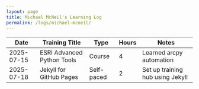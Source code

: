 ```yaml
---
layout: page
title: Michael McNeil's Learning Log
permalink: /logs/michael-mcneil/
---
```


| Date       | Training Title                | Type      | Hours | Notes                           |
|------------|-------------------------------|-----------|-------|----------------------------------|
| 2025-07-15 | ESRI Advanced Python Tools    | Course    | 4     | Learned arcpy automation         |
| 2025-07-18 | Jekyll for GitHub Pages       | Self-paced| 2     | Set up training hub using Jekyll |
